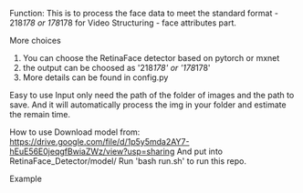 Function: This is to process the face data to meet the standard format - 218*178 or 178*178 for Video Structuring - face attributes part.

More choices
1. You can choose the RetinaFace detector based on pytorch or mxnet
2. the output can be choosed as '218*178' or '178*178'
3. More details can be found in config.py

Easy to use
Input only need the path of the folder of images and the path to save.
And it will automatically process the img in your folder and estimate the remain time.

How to use
Download model from: https://drive.google.com/file/d/1p5y5mda2AY7-hEuE56E0jeqgfBwiaZWz/view?usp=sharing
And put into RetinaFace_Detector/model/
Run 'bash run.sh' to run this repo.

Example
